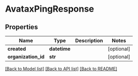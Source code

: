 # AvataxPingResponse

## Properties
Name | Type | Description | Notes
------------ | ------------- | ------------- | -------------
**created** | **datetime** |  | [optional] 
**organization_id** | **str** |  | [optional] 

[[Back to Model list]](../README.md#documentation-for-models) [[Back to API list]](../README.md#documentation-for-api-endpoints) [[Back to README]](../README.md)

